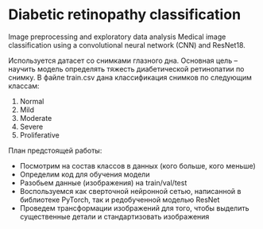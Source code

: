 # Diabetic retinopathy classification
Image preprocessing and exploratory data analysis
Medical image classification using a convolutional neural network (CNN) and ResNet18.

Используется датасет со снимками глазного дна. Основная цель – научить модель определять тяжесть диабетической ретинопатии по снимку. В файле train.csv дана классификация снимков по следующим классам:
1. Normal
2. Mild
3. Moderate
4. Severe
5. Proliferative

План предстоящей работы:
* Посмотрим на состав классов в данных (кого больше, кого меньше)
* Определим код для обучения модели
* Разобьем данные (изображения) на train/val/test
* Воспользуемся как сверточной нейронной сетью, написанной в библиотеке PyTorch, так и редобученной моделью ResNet
* Проведем трансформации изображений для того, чтобы выделить существенные детали и стандартизовать изображения
